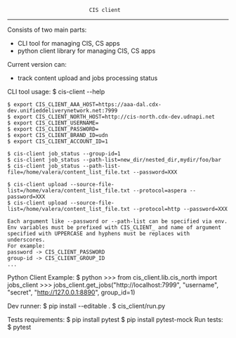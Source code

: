 
                              CIS client
---------------------------------------------------------------------

Consists of two main parts:
 - CLI tool for managing CIS, CS apps
 - python client library for managing CIS, CS apps

Current version can:
 - track content upload and jobs processing status

CLI tool usage:
    $ cis-client --help

    $ export CIS_CLIENT_AAA_HOST=https://aaa-dal.cdx-dev.unifieddeliverynetwork.net:7999
    $ export CIS_CLIENT_NORTH_HOST=http://cis-north.cdx-dev.udnapi.net
    $ export CIS_CLIENT_USERNAME=
    $ export CIS_CLIENT_PASSWORD=
    $ export CIS_CLIENT_BRAND_ID=udn
    $ export CIS_CLIENT_ACCOUNT_ID=1

    $ cis-client job_status --group-id=1
    $ cis-client job_status --path-list=new_dir/nested_dir,mydir/foo/bar
    $ cis-client job_status --path-list-file=/home/valera/content_list_file.txt --password=XXX

    $ cis-client upload --source-file-list=/home/valera/content_list_file.txt --protocol=aspera --password=XXX
    $ cis-client upload --source-file-list=/home/valera/content_list_file.txt --protocol=http --password=XXX

    Each argument like --password or --path-list can be specified via env.
    Env variables must be prefixed with CIS_CLIENT_ and name of argument specified with UPPERCASE and hyphens must be replaces with underscores.
    For example:
    password -> CIS_CLIENT_PASSWORD
    group-id -> CIS_CLIENT_GROUP_ID
    ...

Python Client Example:
    $ python
    >>> from cis_client.lib.cis_north import jobs_client
    >>> jobs_client.get_jobs("http://localhost:7999", "username", "secret", "http://127.0.0.1:8890", group_id=1)


Dev runner:
  $ pip install --editable .
  $ cis_client/run.py


Tests requirements:
 $ pip install pytest
 $ pip install pytest-mock
Run tests:
 $ pytest
